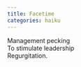 ```yaml
---
title: Facetime
categories: haiku
---
```

Management pecking  
To stimulate leadership  
Regurgitation.